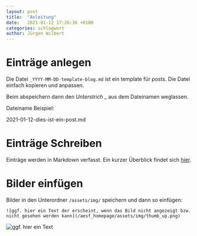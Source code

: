 ```yaml
---
layout: post
title:  "Anleitung"
date:   2021-01-12 17:26:36 +0100
categories: schlagwort
author: Jürgen Wilbert
---
```


# Einträge anlegen

Die Datei `_YYYY-MM-DD-template-blog.md` ist ein template für posts. Die Datei einfach kopieren und anpassen.

Beim abspeichern dann den *Unterstrich* _ aus dem Dateinamen weglassen.

Dateiname Beispiel:

2021-01-12-dies-ist-ein-post.md

# Einträge Schreiben

Einträge werden in Markdown verfasst. Ein kurzer Überblick findet sich
[hier](https://github.com/adam-p/markdown-here/wiki/Markdown-Cheatsheet).

# Bilder einfügen

Bilder in den Unterordner `/assets/img/` speichern und dann so einfügen:

`![ggf. hier ein Text der erscheint, wenn das Bild nicht angezeigt bzw. nicht gesehen werden kann](/aesf_homepage/assets/img/thumb_up.png)`

![ggf. hier ein Text](/aesf_homepage/assets/img/thumb_up.png)
